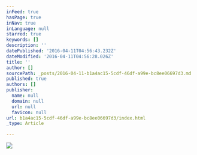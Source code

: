 ```yaml
---
inFeed: true
hasPage: true
inNav: true
inLanguage: null
starred: true
keywords: []
description: ''
datePublished: '2016-04-11T04:56:43.232Z'
dateModified: '2016-04-11T04:56:28.026Z'
title: ''
author: []
sourcePath: _posts/2016-04-11-b1a4ac15-5cdf-46df-a99e-bc8ee06697d3.md
published: true
authors: []
publisher:
  name: null
  domain: null
  url: null
  favicon: null
url: b1a4ac15-5cdf-46df-a99e-bc8ee06697d3/index.html
_type: Article

---
```

![](https://the-grid-user-content.s3-us-west-2.amazonaws.com/84c73f9a-c7cf-4499-adf1-2f3aae42a321.jpg)